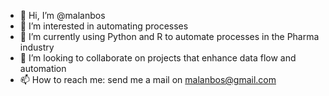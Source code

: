 - 👋 Hi, I’m @malanbos
- 👀 I’m interested in automating processes
- 🌱 I’m currently using Python and R to automate processes in the Pharma industry
- 💞️ I’m looking to collaborate on projects that enhance data flow and automation
- 📫 How to reach me: send me a mail on malanbos@gmail.com

<!---
malanbos/malanbos is a ✨ special ✨ repository because its `README.md` (this file) appears on your GitHub profile.
You can click the Preview link to take a look at your changes.
--->
